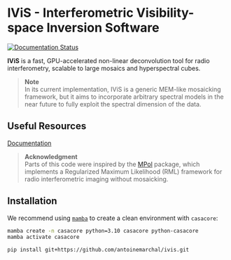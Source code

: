 # IViS - Interferometric Visibility-space Inversion Software

[![Documentation Status](https://readthedocs.org/projects/ivis-dev/badge/?version=latest)](https://ivis-dev.readthedocs.io/en/latest/)

**IViS** is a fast, GPU-accelerated non-linear deconvolution tool for radio interferometry, scalable to large mosaics and hyperspectral cubes.

> **Note**  
> In its current implementation, IViS is a generic MEM-like mosaicking framework, but it aims to incorporate arbitrary spectral models in the near future to fully exploit the spectral dimension of the data.

## Useful Resources

[Documentation](https://ivis-dev.readthedocs.io)

> **Acknowledgment**  
> Parts of this code were inspired by the [MPol](https://github.com/MPoL-dev/MPoL) package, which implements a Regularized Maximum Likelihood (RML) framework for radio interferometric imaging without mosaicking.

## Installation

We recommend using [`mamba`](https://mamba.readthedocs.io) to create a clean environment with `casacore`:

```bash
mamba create -n casacore python=3.10 casacore python-casacore
mamba activate casacore
```
```bash
pip install git+https://github.com/antoinemarchal/ivis.git
```
